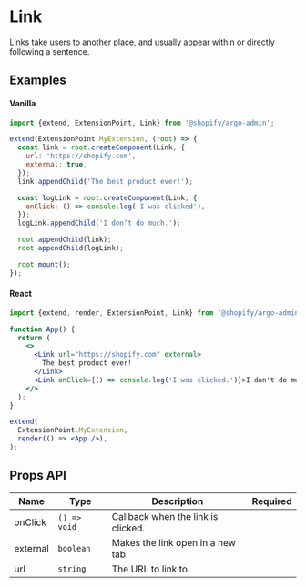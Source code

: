 # Link

Links take users to another place, and usually appear within or directly following a sentence.

## Examples

#### Vanilla

```js
import {extend, ExtensionPoint, Link} from '@shopify/argo-admin';

extend(ExtensionPoint.MyExtension, (root) => {
  const link = root.createComponent(Link, {
    url: 'https://shopify.com',
    external: true,
  });
  link.appendChild('The best product ever!');

  const logLink = root.createComponent(Link, {
    onClick: () => console.log('I was clicked'),
  });
  logLink.appendChild('I don’t do much.');

  root.appendChild(link);
  root.appendChild(logLink);

  root.mount();
});
```

#### React

```jsx
import {extend, render, ExtensionPoint, Link} from '@shopify/argo-admin-react';

function App() {
  return (
    <>
      <Link url="https://shopify.com" external>
        The best product ever!
      </Link>
      <Link onClick={() => console.log('I was clicked.')}>I don't do much.</Link>
    </>
  );
}

extend(
  ExtensionPoint.MyExtension,
  render(() => <App />),
);
```

## Props API

| Name     | Type         | Description                        | Required |
| -------- | ------------ | ---------------------------------- | -------- |
| onClick  | `() => void` | Callback when the link is clicked. |          |
| external | `boolean`    | Makes the link open in a new tab.  |          |
| url      | `string`     | The URL to link to.                |          |
